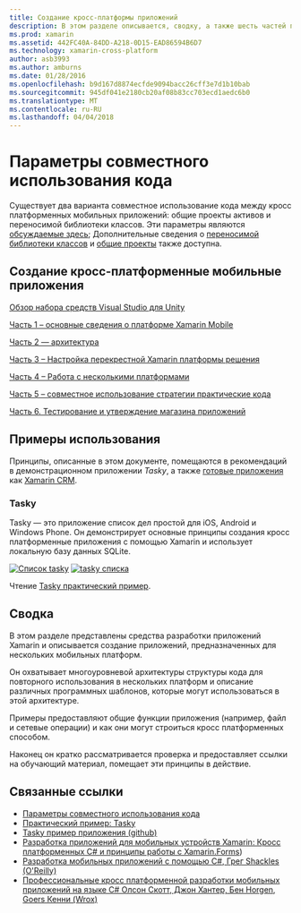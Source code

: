 ```yaml
---
title: Создание кросс-платформы приложений
description: В этом разделе описывается, сводку, а также шесть частей построение приложений с помощью платформы разработки Xamarin — из Поняв, как работает Xamarin к разработке приложений для мобильных устройств, тестирование и развертывание в различных хранилищах приложения.
ms.prod: xamarin
ms.assetid: 442FC40A-84DD-A218-0D15-EAD86594B6D7
ms.technology: xamarin-cross-platform
author: asb3993
ms.author: amburns
ms.date: 01/28/2016
ms.openlocfilehash: b9d167d8874ecfde9094bacc26cff3e7d1b10bab
ms.sourcegitcommit: 945df041e2180cb20af08b83cc703ecd1aedc6b0
ms.translationtype: MT
ms.contentlocale: ru-RU
ms.lasthandoff: 04/04/2018
---
```

# <a name="sharing-code-options"></a>Параметры совместного использования кода

Существует два варианта совместное использование кода между кросс платформенных мобильных приложений: общие проекты активов и переносимой библиотеки классов. Эти параметры являются [обсуждаемые здесь](~/cross-platform/app-fundamentals/code-sharing.md); Дополнительные сведения о [переносимой библиотеки классов](~/cross-platform/app-fundamentals/pcl.md) и [общие проекты](~/cross-platform/app-fundamentals/shared-projects.md) также доступна.

<a name="Sections" />

## <a name="building-cross-platform-mobile-apps"></a>Создание кросс-платформенные мобильные приложения

 [Обзор набора средств Visual Studio для Unity](~/cross-platform/app-fundamentals/building-cross-platform-applications/overview.md)

 [Часть 1 – основные сведения о платформе Xamarin Mobile](~/cross-platform/app-fundamentals/building-cross-platform-applications/understanding-the-xamarin-mobile-platform.md)

 [Часть 2 — архитектура](~/cross-platform/app-fundamentals/building-cross-platform-applications/architecture.md)

 [Часть 3 – Настройка перекрестной Xamarin платформы решения](~/cross-platform/app-fundamentals/building-cross-platform-applications/setting-up-a-xamarin-cross-platform-solution.md)

 [Часть 4 – Работа с несколькими платформами](~/cross-platform/app-fundamentals/building-cross-platform-applications/platform-divergence-abstraction-divergent-implementation.md)

 [Часть 5 – совместное использование стратегии практические кода](~/cross-platform/app-fundamentals/building-cross-platform-applications/practical-code-sharing-strategies.md)

 [Часть 6. Тестирование и утверждение магазина приложений](~/cross-platform/app-fundamentals/building-cross-platform-applications/testing-and-app-store-approvals.md)

 <a name="Cross-Platform_Mobile_Application_Case_Studies" />


## <a name="case-studies"></a>Примеры использования

Принципы, описанные в этом документе, помещаются в рекомендаций в демонстрационном приложении *Tasky*, а также [готовые приложения](https://xamarin.com/prebuilt) как [Xamarin CRM](https://xamarin.com/prebuilt/#xamarincrm).

 <a name="Tasky" />


### <a name="tasky"></a>Tasky

Tasky — это приложение список дел простой для iOS, Android и Windows Phone.
Он демонстрирует основные принципы создания кросс платформенные приложения с помощью Xamarin и использует локальную базу данных SQLite.

 [![Список tasky](images/iphone-list-sml.png)](images/iphone-list.png#lightbox) [ ![tasky списка](images/iphone-list-sml.png)](images/iphone-list.png#lightbox)

Чтение [Tasky практический пример](~/cross-platform/app-fundamentals/building-cross-platform-applications/case-study-tasky.md).


## <a name="summary"></a>Сводка

В этом разделе представлены средства разработки приложений Xamarin и описывается создание приложений, предназначенных для нескольких мобильных платформ.

Он охватывает многоуровневой архитектуры структуры кода для повторного использования в нескольких платформ и описание различных программных шаблонов, которые могут использоваться в этой архитектуре.

Примеры предоставляют общие функции приложения (например, файл и сетевые операции) и как они могут строиться кросс платформенных способом.

Наконец он кратко рассматривается проверка и предоставляет ссылки на обучающий материал, помещает эти принципы в действие.



## <a name="related-links"></a>Связанные ссылки

- [Параметры совместного использования кода](~/cross-platform/app-fundamentals/code-sharing.md)
- [Практический пример: Tasky](~/cross-platform/app-fundamentals/building-cross-platform-applications/case-study-tasky.md)
- [Tasky пример приложения (github)](https://developer.xamarin.com/samples/mobile/TaskyPortable/)
- [Разработка приложений для мобильных устройств Xamarin: Кросс платформенных C# и принципы работы с Xamarin.Forms](http://www.amazon.com/Xamarin-Mobile-Application-Development-Cross-Platform/dp/1484202155/))
- [Разработка мобильных приложений с помощью C#, Грег Shackles (O'Reilly)](http://shop.oreilly.com/product/0636920024002.do)
- [Профессиональные кросс платформенной разработки мобильных приложений на языке C# Олсон Скотт, Джон Хантер, Бен Horgen, Goers Кенни (Wrox)](http://www.wiley.com/WileyCDA/WileyTitle/productCd-1118157702.html)

